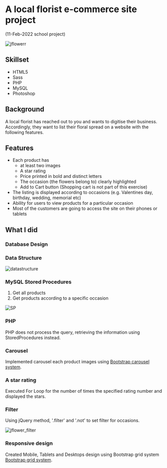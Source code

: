 # A local florist e-commerce site project

(11-Feb-2022 school project)

![jflowerr](https://user-images.githubusercontent.com/84278263/182692169-a3a14dc7-42de-456b-be38-e0de39cd5ca6.gif)


## Skillset
- HTML5
- Sass
- PHP
- MySQL
- Photoshop



## Background
A local florist has reached out to you and wants to digitise their business. Accordingly, they want to list their floral spread on a website with the following features.


## Features
- Each product has
    - at least two images
    - A star rating
    - Price printed in bold and distinct letters
    - The occasion (the flowers belong to) clearly highlighted
    - Add to Cart button (Shopping cart is not part of this exercise)
- The listing is displayed according to occasions (e.g. Valentines day, birthday,
wedding, memorial etc)
- Ability for users to view products for a particular occasion
- Most of the customers are going to access the site on their phones or tablets

## What I did

### Database Design

### Data Structure
![datastructure](https://user-images.githubusercontent.com/84278263/182690921-7e5262a2-8796-422d-9d38-04f7ed6955a5.png)

### MySQL Stored Procedures
1. Get all products
2. Get products according to a specific occasion
    
![SP](https://user-images.githubusercontent.com/84278263/182687243-710afd1f-613e-4845-b3d0-26dfac463ce3.png)

### PHP
PHP does not process the query, retrieving the information using StoredProcedures instead.

### Carousel
Implemented carousel each product images using [Bootstrap carousel system](https://getbootstrap.com/docs/5.2/components/carousel/).

### A star rating
Executed For Loop for the number of times the specified rating number and displayed the stars.

### Filter
Using jQuery method, '.filter' and '.not' to set filter for occasions.

![jflower_filter](https://user-images.githubusercontent.com/84278263/182692227-c2d7e794-b20d-43d3-8e3d-f638bd4b7ee8.gif)

### Responsive design
Created Mobile, Tablets and Desktops design using Bootstrap grid system [Bootstrap grid system](https://getbootstrap.com/docs/5.0/layout/grid/).
